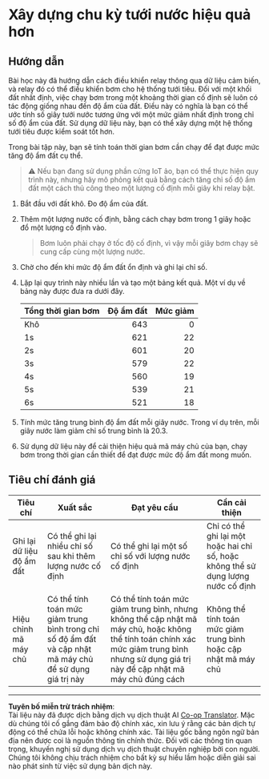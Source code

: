 <!--
CO_OP_TRANSLATOR_METADATA:
{
  "original_hash": "ed0fbd6aed084bfba7d5e2f206968c50",
  "translation_date": "2025-08-28T01:58:16+00:00",
  "source_file": "2-farm/lessons/3-automated-plant-watering/assignment.md",
  "language_code": "vi"
}
-->
# Xây dựng chu kỳ tưới nước hiệu quả hơn

## Hướng dẫn

Bài học này đã hướng dẫn cách điều khiển relay thông qua dữ liệu cảm biến, và relay đó có thể điều khiển bơm cho hệ thống tưới tiêu. Đối với một khối đất nhất định, việc chạy bơm trong một khoảng thời gian cố định sẽ luôn có tác động giống nhau đến độ ẩm của đất. Điều này có nghĩa là bạn có thể ước tính số giây tưới nước tương ứng với một mức giảm nhất định trong chỉ số độ ẩm của đất. Sử dụng dữ liệu này, bạn có thể xây dựng một hệ thống tưới tiêu được kiểm soát tốt hơn.

Trong bài tập này, bạn sẽ tính toán thời gian bơm cần chạy để đạt được mức tăng độ ẩm đất cụ thể.

> ⚠️ Nếu bạn đang sử dụng phần cứng IoT ảo, bạn có thể thực hiện quy trình này, nhưng hãy mô phỏng kết quả bằng cách tăng chỉ số độ ẩm đất một cách thủ công theo một lượng cố định mỗi giây khi relay bật.

1. Bắt đầu với đất khô. Đo độ ẩm của đất.

1. Thêm một lượng nước cố định, bằng cách chạy bơm trong 1 giây hoặc đổ một lượng cố định vào.

    > Bơm luôn phải chạy ở tốc độ cố định, vì vậy mỗi giây bơm chạy sẽ cung cấp cùng một lượng nước.

1. Chờ cho đến khi mức độ ẩm đất ổn định và ghi lại chỉ số.

1. Lặp lại quy trình này nhiều lần và tạo một bảng kết quả. Một ví dụ về bảng này được đưa ra dưới đây.

    | Tổng thời gian bơm | Độ ẩm đất | Mức giảm |
    | --- | --: | -: |
    | Khô | 643 |  0 |
    | 1s  | 621 | 22 |
    | 2s  | 601 | 20 |
    | 3s  | 579 | 22 |
    | 4s  | 560 | 19 |
    | 5s  | 539 | 21 |
    | 6s  | 521 | 18 |

1. Tính mức tăng trung bình độ ẩm đất mỗi giây nước. Trong ví dụ trên, mỗi giây nước làm giảm chỉ số trung bình là 20.3.

1. Sử dụng dữ liệu này để cải thiện hiệu quả mã máy chủ của bạn, chạy bơm trong thời gian cần thiết để đạt được mức độ ẩm đất mong muốn.

## Tiêu chí đánh giá

| Tiêu chí | Xuất sắc | Đạt yêu cầu | Cần cải thiện |
| -------- | --------- | ----------- | ------------- |
| Ghi lại dữ liệu độ ẩm đất | Có thể ghi lại nhiều chỉ số sau khi thêm lượng nước cố định | Có thể ghi lại một số chỉ số với lượng nước cố định | Chỉ có thể ghi lại một hoặc hai chỉ số, hoặc không thể sử dụng lượng nước cố định |
| Hiệu chỉnh mã máy chủ | Có thể tính toán mức giảm trung bình trong chỉ số độ ẩm đất và cập nhật mã máy chủ để sử dụng giá trị này | Có thể tính toán mức giảm trung bình, nhưng không thể cập nhật mã máy chủ, hoặc không thể tính toán chính xác mức giảm trung bình nhưng sử dụng giá trị này để cập nhật mã máy chủ đúng cách | Không thể tính toán mức giảm trung bình hoặc cập nhật mã máy chủ |

---

**Tuyên bố miễn trừ trách nhiệm**:  
Tài liệu này đã được dịch bằng dịch vụ dịch thuật AI [Co-op Translator](https://github.com/Azure/co-op-translator). Mặc dù chúng tôi cố gắng đảm bảo độ chính xác, xin lưu ý rằng các bản dịch tự động có thể chứa lỗi hoặc không chính xác. Tài liệu gốc bằng ngôn ngữ bản địa nên được coi là nguồn thông tin chính thức. Đối với các thông tin quan trọng, khuyến nghị sử dụng dịch vụ dịch thuật chuyên nghiệp bởi con người. Chúng tôi không chịu trách nhiệm cho bất kỳ sự hiểu lầm hoặc diễn giải sai nào phát sinh từ việc sử dụng bản dịch này.